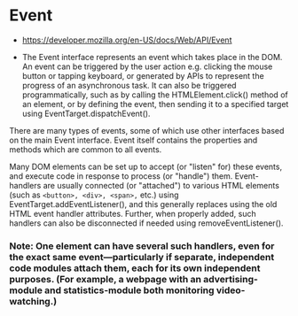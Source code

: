 # Event
- https://developer.mozilla.org/en-US/docs/Web/API/Event

- The Event interface represents an event which takes place in the DOM.
An event can be triggered by the user action e.g. clicking the mouse button or tapping keyboard, or generated by APIs to represent the progress of an asynchronous task. It can also be triggered programmatically, such as by calling the HTMLElement.click() method of an element, or by defining the event, then sending it to a specified target using EventTarget.dispatchEvent().

There are many types of events, some of which use other interfaces based on the main Event interface. Event itself contains the properties and methods which are common to all events.

Many DOM elements can be set up to accept (or "listen" for) these events, and execute code in response to process (or "handle") them. Event-handlers are usually connected (or "attached") to various HTML elements (such as ```<button>, <div>, <span>,``` etc.) using EventTarget.addEventListener(), and this generally replaces using the old HTML event handler attributes. Further, when properly added, such handlers can also be disconnected if needed using removeEventListener().

### Note: One element can have several such handlers, even for the exact same event—particularly if separate, independent code modules attach them, each for its own independent purposes. (For example, a webpage with an advertising-module and statistics-module both monitoring video-watching.)

